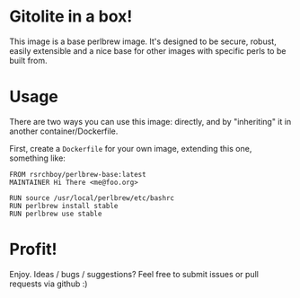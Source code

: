 # Gitolite in a box!

This image is a base perlbrew image.  It's designed to be secure, robust,
easily extensible and a nice base for other images with specific perls to be
built from.

# Usage

There are two ways you can use this image:  directly, and by "inheriting" it
in another container/Dockerfile.

First, create a ```Dockerfile``` for your own image, extending this one,
something like:

```
FROM rsrchboy/perlbrew-base:latest
MAINTAINER Hi There <me@foo.org>

RUN source /usr/local/perlbrew/etc/bashrc
RUN perlbrew install stable
RUN perlbrew use stable
```

# Profit!

Enjoy.  Ideas / bugs / suggestions?  Feel free to submit issues or pull
requests via github :)
